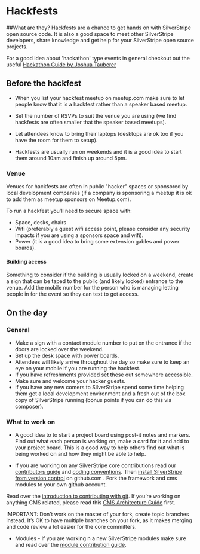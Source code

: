 # Hackfests

##What are they?
Hackfests are a chance to get hands on with SilverStripe open source code. It is also a good space to meet other SilverStripe developers, share knowledge and get help for your SilverStripe open source projects.

For a good idea about 'hackathon' type events in general checkout out the useful [Hackathon Guide by Joshua Tauberer](https://hackathon.guide/)

## Before the hackfest 
* When you list your hackfest meetup on meetup.com make sure to let people know that it is a hackfest rather than a speaker based meetup. 

* Set the number of RSVPs to suit the venue you are using (we find hackfests are often smaller that the speaker based meetups).

* Let attendees know to bring their laptops (desktops are ok too if you have the room for them to setup).

* Hackfests are usually run on weekends and it is a good idea to start them around 10am and finish up around 5pm.

### Venue
Venues for hackfests are often in public "hacker" spaces or sponsored by local development companies (if a company is sponsoring a meetup it is ok to add them as meetup sponsors on Meetup.com).

To run a hackfest you'll need to secure space with:
 * Space, desks, chairs
 * Wifi (preferably a guest wifi access point, please consider any security impacts if you are using a sponsors space and wifi).
 * Power (it is a good idea to bring some extension gables and power boards).
 
#### Building access
Something to consider if the building is usually locked on a weekend, create a sign that can be taped to the public (and likely locked) entrance to the venue. Add the mobile number for the person who is managing letting people in for the event so they can text to get access.

## On the day
### General
* Make a sign with a contact module number to put on the entrance if the doors are locked over the weekend.
* Set up the desk space with power boards.
* Attendees will likely arrive throughout the day so make sure to keep an eye on your mobile if you are running the hackfest.
* If you have refreshments provided set these out somewhere accessible.
* Make sure and welcome your hacker guests.
* If you have any new comers to SilverStripe spend some time helping them get a local development environment and a fresh out of the box copy of SilverStripe running (bonus points if you can do this via composer).

### What to work on
* A good idea to to start a project board using post-it notes and markers. Find out what each person is working on, make a card for it and add to your project board. This is a good way to help others find out what is being worked on and how they might be able to help.

* If you are working on any SilverStripe core contributions read our [contributors guide](http://doc.silverstripe.org/sapphire/en/misc/contributing) and [coding conventions](http://doc.silverstripe.org/sapphire/en/misc/coding-conventions). Then [install SilverStripe from version control](http://doc.silverstripe.org/sapphire/en/installation/from-source#option-2-installation-for-contributions) on github.com . Fork the framework and cms modules to your own github account. 

Read over the [introduction to contributing with git](http://doc.silverstripe.org/sapphire/en/trunk/misc/collaboration-on-git). If you’re working on anything CMS related, please read this [CMS Architecture Guide](http://doc.silverstripe.org/sapphire/en/trunk/reference/cms-architecture) first.

IMPORTANT: Don’t work on the master of your fork, create topic branches instead. It’s OK to have multiple branches on your fork, as it makes merging and code review a lot easier for the core committers.

* Modules - if you are working n a new SilverStripe modules make sure and read over the [module contribution guide](http://doc.silverstripe.org/framework/en/trunk/topics/module-development).


